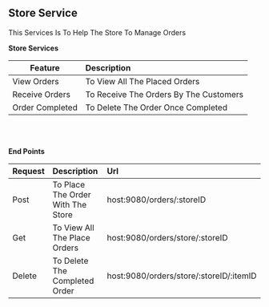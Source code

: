 ## Store Service

This Services Is To Help The Store To Manage Orders

<b>Store Services</b>

| Feature  | Description  |
|----------|:-------------|
| View Orders| To View All The Placed Orders |
| Receive Orders | To Receive The Orders By The Customers |
| Order Completed | To Delete The Order Once Completed  |
<br></br>

<b>End Points</b>

| Request  | Description  | Url |
|----------|:-------------|:-------------|
| Post | To Place The Order With The Store | host:9080/orders/:storeID |
| Get | To View All The Place Orders |host:9080/orders/store/:storeID |
| Delete | To Delete The Completed Order |host:9080/orders/store/:storeID/:itemID |

<br></br>